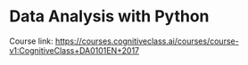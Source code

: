 # Data Analysis with Python
Course link: https://courses.cognitiveclass.ai/courses/course-v1:CognitiveClass+DA0101EN+2017

